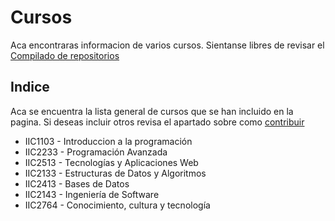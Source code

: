 # Cursos

Aca encontraras informacion de varios cursos. Sientanse libres de revisar el [Compilado de repositorios](./compilado.md)

## Indice

Aca se encuentra la lista general de cursos que se han incluido en la pagina. Si deseas incluir otros revisa el apartado sobre como [contribuir](../contributing.md)

- IIC1103 - Introduccion a la programación
- IIC2233 - Programación Avanzada
- IIC2513 - Tecnologías y Aplicaciones Web
- IIC2133 - Estructuras de Datos y Algoritmos
- IIC2413 - Bases de Datos
- IIC2143 - Ingeniería de Software
- IIC2764 - Conocimiento, cultura y tecnología
